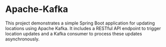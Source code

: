 # Apache-Kafka
This project demonstrates a simple Spring Boot application for updating locations using Apache Kafka. It includes a RESTful API endpoint to trigger location updates and a Kafka consumer to process these updates asynchronously.
